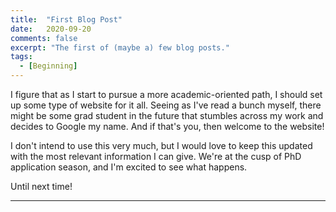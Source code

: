 ```yaml
---
title:  "First Blog Post"
date:   2020-09-20
comments: false
excerpt: "The first of (maybe a) few blog posts."
tags:
  - [Beginning]
---
```


I figure that as I start to pursue a more academic-oriented path, I should set up some type of website for it all. Seeing as I've read a bunch myself, there might be some grad student in the future that stumbles across my work and decides to Google my name. And if that's you, then welcome to the website!

I don't intend to use this very much, but I would love to keep this updated with the most relevant information I can give. We're at the cusp of PhD application season, and I'm excited to see what happens.

Until next time!

---
